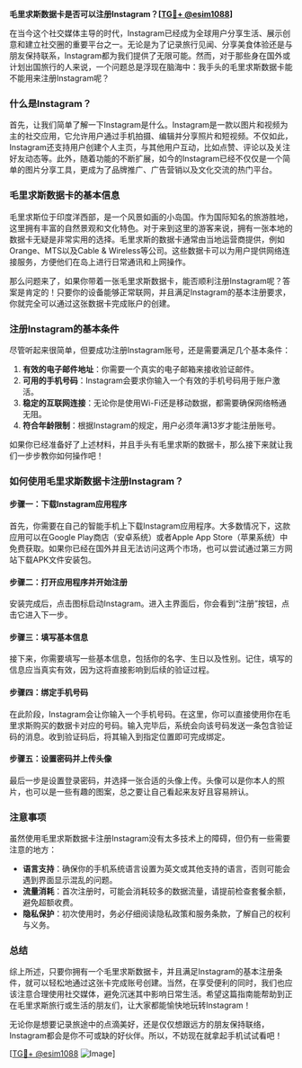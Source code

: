 **毛里求斯数据卡是否可以注册Instagram？[[TG💪+ @esim1088](https://t.me/s/esim1088)]**

在当今这个社交媒体主导的时代，Instagram已经成为全球用户分享生活、展示创意和建立社交圈的重要平台之一。无论是为了记录旅行见闻、分享美食体验还是与朋友保持联系，Instagram都为我们提供了无限可能。然而，对于那些身在国外或计划出国旅行的人来说，一个问题总是浮现在脑海中：我手头的毛里求斯数据卡能不能用来注册Instagram呢？

### **什么是Instagram？**

首先，让我们简单了解一下Instagram是什么。Instagram是一款以图片和视频为主的社交应用，它允许用户通过手机拍摄、编辑并分享照片和短视频。不仅如此，Instagram还支持用户创建个人主页，与其他用户互动，比如点赞、评论以及关注好友动态等。此外，随着功能的不断扩展，如今的Instagram已经不仅仅是一个简单的图片分享工具，更成为了品牌推广、广告营销以及文化交流的热门平台。

### **毛里求斯数据卡的基本信息**

毛里求斯位于印度洋西部，是一个风景如画的小岛国。作为国际知名的旅游胜地，这里拥有丰富的自然景观和文化特色。对于来到这里的游客来说，拥有一张本地的数据卡无疑是非常实用的选择。毛里求斯的数据卡通常由当地运营商提供，例如Orange、MTS以及Cable & Wireless等公司。这些数据卡可以为用户提供网络连接服务，方便他们在岛上进行日常通讯和上网操作。

那么问题来了，如果你带着一张毛里求斯数据卡，能否顺利注册Instagram呢？答案是肯定的！只要你的设备能够正常联网，并且满足Instagram的基本注册要求，你就完全可以通过这张数据卡完成账户的创建。

### **注册Instagram的基本条件**

尽管听起来很简单，但要成功注册Instagram账号，还是需要满足几个基本条件：

1. **有效的电子邮件地址**：你需要一个真实的电子邮箱来接收验证邮件。
2. **可用的手机号码**：Instagram会要求你输入一个有效的手机号码用于账户激活。
3. **稳定的互联网连接**：无论你是使用Wi-Fi还是移动数据，都需要确保网络畅通无阻。
4. **符合年龄限制**：根据Instagram的规定，用户必须年满13岁才能注册账号。

如果你已经准备好了上述材料，并且手头有毛里求斯的数据卡，那么接下来就让我们一步步教你如何操作吧！

### **如何使用毛里求斯数据卡注册Instagram？**

#### **步骤一：下载Instagram应用程序**
首先，你需要在自己的智能手机上下载Instagram应用程序。大多数情况下，这款应用可以在Google Play商店（安卓系统）或者Apple App Store（苹果系统）中免费获取。如果你已经在国外并且无法访问这两个市场，也可以尝试通过第三方网站下载APK文件安装包。

#### **步骤二：打开应用程序并开始注册**
安装完成后，点击图标启动Instagram。进入主界面后，你会看到“注册”按钮，点击它进入下一步。

#### **步骤三：填写基本信息**
接下来，你需要填写一些基本信息，包括你的名字、生日以及性别。记住，填写的信息应当真实有效，因为这将直接影响到后续的验证过程。

#### **步骤四：绑定手机号码**
在此阶段，Instagram会让你输入一个手机号码。在这里，你可以直接使用你在毛里求斯购买的数据卡对应的号码。输入完毕后，系统会向该号码发送一条包含验证码的消息。收到验证码后，将其输入到指定位置即可完成绑定。

#### **步骤五：设置密码并上传头像**
最后一步是设置登录密码，并选择一张合适的头像上传。头像可以是你本人的照片，也可以是一些有趣的图案，总之要让自己看起来友好且容易辨认。

### **注意事项**

虽然使用毛里求斯数据卡注册Instagram没有太多技术上的障碍，但仍有一些需要注意的地方：

- **语言支持**：确保你的手机系统语言设置为英文或其他支持的语言，否则可能会遇到界面显示混乱的问题。
- **流量消耗**：首次注册时，可能会消耗较多的数据流量，请提前检查套餐余额，避免超额收费。
- **隐私保护**：初次使用时，务必仔细阅读隐私政策和服务条款，了解自己的权利与义务。

### **总结**

综上所述，只要你拥有一个毛里求斯数据卡，并且满足Instagram的基本注册条件，就可以轻松地通过这张卡完成账号创建。当然，在享受便利的同时，我们也应该注意合理使用社交媒体，避免沉迷其中影响日常生活。希望这篇指南能帮助到正在毛里求斯旅行或生活的朋友们，让大家都能愉快地玩转Instagram！

无论你是想要记录旅途中的点滴美好，还是仅仅想跟远方的朋友保持联络，Instagram都会是你不可或缺的好伙伴。所以，不妨现在就拿起手机试试看吧！

[[TG💪+ @esim1088](https://t.me/s/esim1088) ![Image](https://i.postimg.cc/4NQfJmqS/Snipaste-2025-05-13-00-14-12.png)]